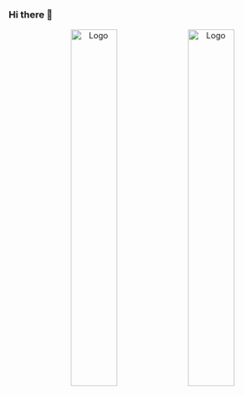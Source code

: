 ### Hi there 👋

<div align="center">
    <img src="https://github.com/saandial/Open-Copter/blob/main/src/images/opencopter.png" alt="Logo" width="40%">
    <img src="https://github.com/saandial/Open-Copter/blob/main/src/images/remote.png" alt="Logo" width="40%">
</div>
